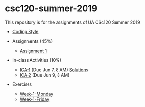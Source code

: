 # csc120-summer-2019
This repository is for the assignments of UA CSc120 Summer 2019

* [Coding Style](coding-style.md#csc-120-programming-style)

* Assignments (45%)
	* [Assignment 1](week-1/week-1.md#csc-120-summer-2019-assginment-1)

* In-class Activities (10%)
	* [ICA-1](ICA/ica1.pdf) (Due Jun 7, 8 AM)    [Solutions](ICA/ica1-solutions.pdf)
	* [ICA-2](ICA/ica2.pdf) (Due Jun 9, 8 AM)

* Exercises
	* [Week-1-Monday](exercises/ex-python-review-1.pdf)
	* [Week-1-Friday](exercises/ex-topdown.pdf)